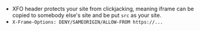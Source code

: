 - XFO header protects your site from clickjacking, meaning
iframe can be copied to somebody else's site and be put `src`
as your site.
- `X-Frame-Options: DENY/SAMEORIGIN/ALLOW-FROM https://...`
